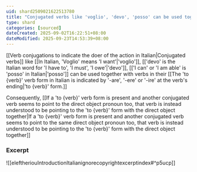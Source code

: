 ```yaml
---
uid: shard2509021622513780
title: "Conjugated verbs like 'voglio', 'devo', 'posso' can be used together with verbs in their 'to {verb}' form"
type: shard
categories: [sourced]
dateCreated: 2025-09-02T16:22:51+08:00
dateModified: 2025-09-23T14:53:39+08:00
---
```

[[Verb conjugations to indicate the doer of the action in Italian|Conjugated verbs]] like [[In Italian, 'Voglio' means 'I want'|'voglio']], [['devo' is the Italian word for 'I have to', 'I must', 'I owe'|'devo']], [['I can' or 'I am able' is 'posso' in Italian|'posso']] can be used together with verbs in their [[The 'to {verb}' verb form in Italian is indicated by '-are', '-ere' or '-ire' at the verb's ending|'to {verb}' form.]]

Consequently, [[If a 'to {verb}' verb form is present and another conjugated verb seems to point to the direct object pronoun too, that verb is instead understood to be pointing to the 'to {verb}' form with the direct object together|If a 'to {verb}' verb form is present and another conjugated verb seems to point to the same direct object pronoun too, that verb is instead understood to be pointing to the 'to {verb}' form with the direct object together]]
### Excerpt
![[eleftheriouIntroductionItalianignorecopyrightexcerptindex#^p5ucp]]
